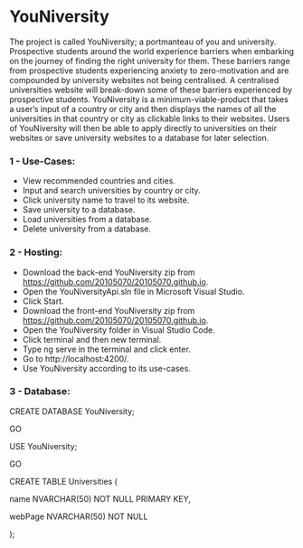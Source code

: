 # YouNiversity

The project is called YouNiversity; a portmanteau of you and university. Prospective students around the world experience barriers when embarking on the journey of finding the right university for them. These barriers range from prospective students experiencing anxiety to zero-motivation and are compounded by university websites not being centralised. A centralised universities website will break-down some of these barriers experienced by prospective students. YouNiversity is a minimum-viable-product that takes a user’s input of a country or city and then displays the names of all the universities in that country or city as clickable links to their websites. Users of YouNiversity will then be able to apply directly to universities on their websites or save university websites to a database for later selection.

### 1 - Use-Cases:
- View recommended countries and cities.	
- Input and search universities by country or city.	
- Click university name to travel to its website.	
- Save university to a database.
- Load universities from a database.	
- Delete university from a database.

### 2 - Hosting:
- Download the back-end YouNiversity zip from https://github.com/20105070/20105070.github.io.
- Open the YouNiversityApi.sln file in Microsoft Visual Studio.
- Click Start.
- Download the front-end YouNiversity zip from https://github.com/20105070/20105070.github.io.
- Open the YouNiversity folder in Visual Studio Code.
- Click terminal and then new terminal.
- Type ng serve in the terminal and click enter.
- Go to http://localhost:4200/.
- Use YouNiversity according to its use-cases.

### 3 - Database:

CREATE DATABASE YouNiversity;

GO

USE YouNiversity;

GO

CREATE TABLE Universities (

name NVARCHAR(50) NOT NULL PRIMARY KEY,

webPage NVARCHAR(50) NOT NULL

);
